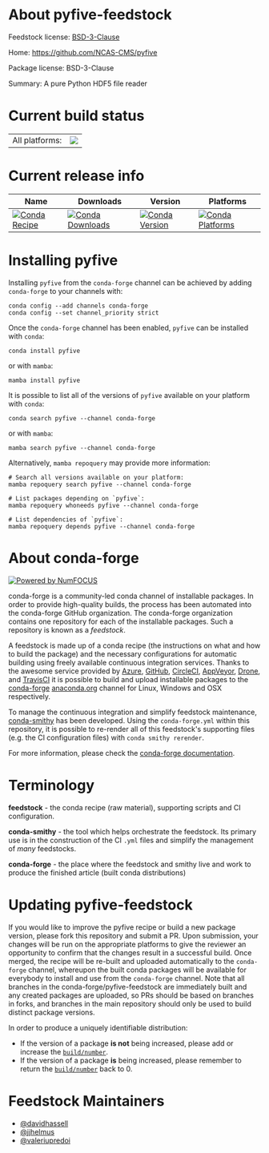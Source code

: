 About pyfive-feedstock
======================

Feedstock license: [BSD-3-Clause](https://github.com/conda-forge/pyfive-feedstock/blob/main/LICENSE.txt)

Home: https://github.com/NCAS-CMS/pyfive

Package license: BSD-3-Clause

Summary: A pure Python HDF5 file reader

Current build status
====================


<table><tr><td>All platforms:</td>
    <td>
      <a href="https://dev.azure.com/conda-forge/feedstock-builds/_build/latest?definitionId=5983&branchName=main">
        <img src="https://dev.azure.com/conda-forge/feedstock-builds/_apis/build/status/pyfive-feedstock?branchName=main">
      </a>
    </td>
  </tr>
</table>

Current release info
====================

| Name | Downloads | Version | Platforms |
| --- | --- | --- | --- |
| [![Conda Recipe](https://img.shields.io/badge/recipe-pyfive-green.svg)](https://anaconda.org/conda-forge/pyfive) | [![Conda Downloads](https://img.shields.io/conda/dn/conda-forge/pyfive.svg)](https://anaconda.org/conda-forge/pyfive) | [![Conda Version](https://img.shields.io/conda/vn/conda-forge/pyfive.svg)](https://anaconda.org/conda-forge/pyfive) | [![Conda Platforms](https://img.shields.io/conda/pn/conda-forge/pyfive.svg)](https://anaconda.org/conda-forge/pyfive) |

Installing pyfive
=================

Installing `pyfive` from the `conda-forge` channel can be achieved by adding `conda-forge` to your channels with:

```
conda config --add channels conda-forge
conda config --set channel_priority strict
```

Once the `conda-forge` channel has been enabled, `pyfive` can be installed with `conda`:

```
conda install pyfive
```

or with `mamba`:

```
mamba install pyfive
```

It is possible to list all of the versions of `pyfive` available on your platform with `conda`:

```
conda search pyfive --channel conda-forge
```

or with `mamba`:

```
mamba search pyfive --channel conda-forge
```

Alternatively, `mamba repoquery` may provide more information:

```
# Search all versions available on your platform:
mamba repoquery search pyfive --channel conda-forge

# List packages depending on `pyfive`:
mamba repoquery whoneeds pyfive --channel conda-forge

# List dependencies of `pyfive`:
mamba repoquery depends pyfive --channel conda-forge
```


About conda-forge
=================

[![Powered by
NumFOCUS](https://img.shields.io/badge/powered%20by-NumFOCUS-orange.svg?style=flat&colorA=E1523D&colorB=007D8A)](https://numfocus.org)

conda-forge is a community-led conda channel of installable packages.
In order to provide high-quality builds, the process has been automated into the
conda-forge GitHub organization. The conda-forge organization contains one repository
for each of the installable packages. Such a repository is known as a *feedstock*.

A feedstock is made up of a conda recipe (the instructions on what and how to build
the package) and the necessary configurations for automatic building using freely
available continuous integration services. Thanks to the awesome service provided by
[Azure](https://azure.microsoft.com/en-us/services/devops/), [GitHub](https://github.com/),
[CircleCI](https://circleci.com/), [AppVeyor](https://www.appveyor.com/),
[Drone](https://cloud.drone.io/welcome), and [TravisCI](https://travis-ci.com/)
it is possible to build and upload installable packages to the
[conda-forge](https://anaconda.org/conda-forge) [anaconda.org](https://anaconda.org/)
channel for Linux, Windows and OSX respectively.

To manage the continuous integration and simplify feedstock maintenance,
[conda-smithy](https://github.com/conda-forge/conda-smithy) has been developed.
Using the ``conda-forge.yml`` within this repository, it is possible to re-render all of
this feedstock's supporting files (e.g. the CI configuration files) with ``conda smithy rerender``.

For more information, please check the [conda-forge documentation](https://conda-forge.org/docs/).

Terminology
===========

**feedstock** - the conda recipe (raw material), supporting scripts and CI configuration.

**conda-smithy** - the tool which helps orchestrate the feedstock.
                   Its primary use is in the construction of the CI ``.yml`` files
                   and simplify the management of *many* feedstocks.

**conda-forge** - the place where the feedstock and smithy live and work to
                  produce the finished article (built conda distributions)


Updating pyfive-feedstock
=========================

If you would like to improve the pyfive recipe or build a new
package version, please fork this repository and submit a PR. Upon submission,
your changes will be run on the appropriate platforms to give the reviewer an
opportunity to confirm that the changes result in a successful build. Once
merged, the recipe will be re-built and uploaded automatically to the
`conda-forge` channel, whereupon the built conda packages will be available for
everybody to install and use from the `conda-forge` channel.
Note that all branches in the conda-forge/pyfive-feedstock are
immediately built and any created packages are uploaded, so PRs should be based
on branches in forks, and branches in the main repository should only be used to
build distinct package versions.

In order to produce a uniquely identifiable distribution:
 * If the version of a package **is not** being increased, please add or increase
   the [``build/number``](https://docs.conda.io/projects/conda-build/en/latest/resources/define-metadata.html#build-number-and-string).
 * If the version of a package **is** being increased, please remember to return
   the [``build/number``](https://docs.conda.io/projects/conda-build/en/latest/resources/define-metadata.html#build-number-and-string)
   back to 0.

Feedstock Maintainers
=====================

* [@davidhassell](https://github.com/davidhassell/)
* [@jjhelmus](https://github.com/jjhelmus/)
* [@valeriupredoi](https://github.com/valeriupredoi/)


